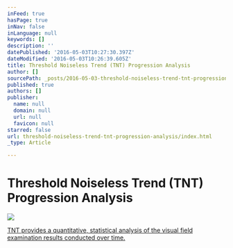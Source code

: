 ```yaml
---
inFeed: true
hasPage: true
inNav: false
inLanguage: null
keywords: []
description: ''
datePublished: '2016-05-03T10:27:30.397Z'
dateModified: '2016-05-03T10:26:39.605Z'
title: Threshold Noiseless Trend (TNT) Progression Analysis
author: []
sourcePath: _posts/2016-05-03-threshold-noiseless-trend-tnt-progression-analysis.md
published: true
authors: []
publisher:
  name: null
  domain: null
  url: null
  favicon: null
starred: false
url: threshold-noiseless-trend-tnt-progression-analysis/index.html
_type: Article

---
```

# Threshold Noiseless Trend (TNT) Progression Analysis
![](https://imgflo.herokuapp.com/graph/vahj1ThiexotieMo/108c374d1fe82aa41fcb2cb66dfcd01b/passthrough.jpg?height=600&input=https%3A%2F%2Fthe-grid-user-content.s3-us-west-2.amazonaws.com%2F12d4bf40-3e33-4872-bac2-9152f61ae8e2.jpg)

[TNT provides a quantitative, statistical analysis of the visual field examination results conducted over time.][0]

[0]: http://www.oculus.de/en/products/perimetry/centerfield-2/perimetry-software/threshold-noiseless-trend-tnt-progression-analysis/#produkte_navi